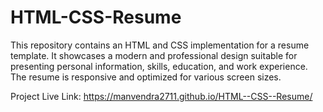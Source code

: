 # HTML-CSS-Resume
This repository contains an HTML and CSS implementation for a resume template. It showcases a modern and professional design suitable for presenting personal information, skills, education, and work experience. The resume is responsive and optimized for various screen sizes. 



Project Live Link: https://manvendra2711.github.io/HTML--CSS--Resume/
